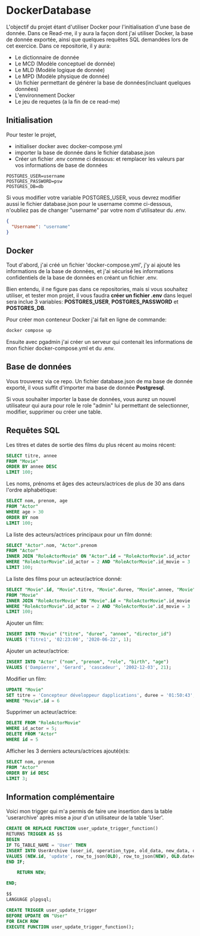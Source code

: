 # DockerDatabase

L'objectif du projet étant d'utiliser Docker pour l'initialisation d'une base de donnée.
Dans ce Read-me, il y aura la façon dont j'ai utiliser Docker, la base de donnée exportée, ainsi que quelques requêtes SQL demandées lors de cet exercice.
Dans ce repositorie, il y aura:

<ul>
<li>Le dictionnaire de donnée</li>
<li>Le MCD (Modèle conceptuel de donnée)</li>
<li>Le MLD (Modèle logique de donnée)</li>
<li>Le MPD (Modèle physique de donnée)</li>
<li>Un fichier permettant de générer la base de données(incluant quelques données)</li>
<li>L'environnement Docker</li>
<li>Le jeu de requetes (a la fin de ce read-me)</li>
</ul>

## Initialisation

Pour tester le projet,

<ul>
<li>initialiser docker avec docker-compose.yml</li>
<li>importer la base de donnée dans le fichier database.json</li>
<li>Créer un fichier .env comme ci dessous: et remplacer les valeurs par vos informations de base de données</li>
</ul>

```env
POSTGRES_USER=username
POSTGRES_PASSWORD=psw
POSTGRES_DB=db
```

Si vous modifier votre variable POSTGRES_USER, vous devrez modifier aussi le fichier database.json pour le username comme ci-dessous, n'oubliez pas de changer "username" par votre nom d'utilisateur du .env.

```json
{
  "Username": "username"
}
```

## Docker

Tout d'abord, j'ai créé un fichier 'docker-compose.yml', j'y ai ajouté les informations de la base de données, et j'ai sécurisé les informations confidentiels de la base de données en créant un fichier .env.

Bien entendu, il ne figure pas dans ce repositories, mais si vous souhaitez utiliser, et tester mon projet, il vous faudra <strong>créer un fichier .env</strong> dans lequel sera inclue 3 variables: <strong>POSTGRES_USER</strong>, <strong>POSTGRES_PASSWORD</strong> et <strong>POSTGRES_DB</strong>.

Pour créer mon conteneur Docker j'ai fait en ligne de commande:

```bash
docker compose up
```

Ensuite avec pgadmin j'ai créer un serveur qui contenait les informations de mon fichier docker-compose.yml et du .env.

## Base de données

Vous trouverez via ce repo. Un fichier database.json de ma base de donnée exporté, il vous suffit d'importer ma base de donnée <strong>Postgresql</strong>.

Si vous souhaiter importer la base de données, vous aurez un nouvel utilisateur qui aura pour role le role "admin" lui permettant de selectionner, modifier, supprimer ou créer une table.

## Requêtes SQL

Les titres et dates de sortie des films du plus récent au moins récent:

```sql
SELECT titre, annee
FROM "Movie"
ORDER BY annee DESC
LIMIT 100;
```

Les noms, prénoms et âges des acteurs/actrices de plus de 30 ans dans l'ordre alphabétique:

```sql
SELECT nom, prenom, age
FROM "Actor"
WHERE age > 30
ORDER BY nom
LIMIT 100;
```

La liste des acteurs/actrices principaux pour un film donné:

```sql
SELECT "Actor".nom, "Actor".prenom
FROM "Actor"
INNER JOIN "RoleActorMovie" ON "Actor".id = "RoleActorMovie".id_actor
WHERE "RoleActorMovie".id_actor = 2 AND "RoleActorMovie".id_movie = 3
LIMIT 100;
```

La liste des films pour un acteur/actrice donné:

```sql
SELECT "Movie".id, "Movie".titre, "Movie".duree, "Movie".annee, "Movie".director_id
FROM "Movie"
INNER JOIN "RoleActorMovie" ON "Movie".id = "RoleActorMovie".id_movie
WHERE "RoleActorMovie".id_actor = 2 AND "RoleActorMovie".id_movie = 3
LIMIT 100;
```

Ajouter un film:

```sql
INSERT INTO "Movie" ("titre", "duree", "annee", "director_id")
VALUES ('Titre1', '02:23:00', '2020-06-22', 1);
```

Ajouter un acteur/actrice:

```sql
INSERT INTO "Actor" ("nom", "prenom", "role", "birth", "age")
VALUES ('Dampierre', 'Gerard', 'cascadeur', '2002-12-03', 21);
```

Modifier un film:

```sql
UPDATE "Movie"
SET titre = 'Concepteur développeur dapplications', duree = '01:50:43', annee = '1992-03-20'
WHERE "Movie".id = 6
```

Supprimer un acteur/actrice:

```sql
DELETE FROM "RoleActorMovie"
WHERE id_actor = 5;
DELETE FROM "Actor"
WHERE id = 5
```

Afficher les 3 derniers acteurs/actrices ajouté(e)s:

```sql
SELECT nom, prenom
FROM "Actor"
ORDER BY id DESC
LIMIT 3;
```

## Information complémentaire

Voici mon trigger qui m'a permis de faire une insertion dans la table 'userarchive' après mise a jour d'un utilisateur de la table 'User'.

```sql
CREATE OR REPLACE FUNCTION user_update_trigger_function()
RETURNS TRIGGER AS $$
BEGIN
IF TG_TABLE_NAME = 'User' THEN
INSERT INTO UserArchive (user_id, operation_type, old_data, new_data, datecreation)
VALUES (NEW.id, 'update', row_to_json(OLD), row_to_json(NEW), OLD.datecreation);
END IF;

    RETURN NEW;

END;

$$
LANGUAGE plpgsql;

CREATE TRIGGER user_update_trigger
BEFORE UPDATE ON "User"
FOR EACH ROW
EXECUTE FUNCTION user_update_trigger_function();
```
